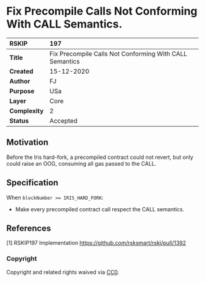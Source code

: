 # Fix Precompile Calls Not Conforming With CALL Semantics.

|RSKIP          |197           |
| :------------ |:-------------|
|**Title**      | Fix Precompile Calls Not Conforming With CALL Semantics |
|**Created**    |15-12-2020 |
|**Author**     |FJ |
|**Purpose**    |USa |
|**Layer**      |Core |
|**Complexity** |2 |
|**Status**     |Accepted |

## Motivation

Before the Iris hard-fork, a precompiled contract could not revert, but only could raise an OOG, consuming all gas passed to the CALL.

## Specification

When `blockNumber >= IRIS_HARD_FORK`: 
- Make every precompiled contract call respect the CALL semantics.

## References

[1] RSKIP197 Implementation https://github.com/rsksmart/rskj/pull/1392

### Copyright

Copyright and related rights waived via [CC0](https://creativecommons.org/publicdomain/zero/1.0/).

